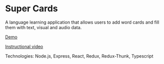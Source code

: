 # Super Cards
A language learning application that allows users to add word cards and fill them with text, visual and audio data.

[Demo](https://shrouded-island-14882.herokuapp.com)

[Instructional video ](https://www.youtube.com/watch?v=7vCFeunxRxk&feature=youtu.be)

Technologies: Node.js, Express, React, Redux, Redux-Thunk, Typescript
